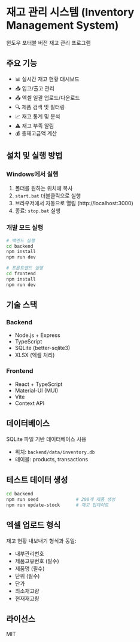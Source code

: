 # 재고 관리 시스템 (Inventory Management System)

윈도우 포터블 버전 재고 관리 프로그램

## 주요 기능

- 📊 실시간 재고 현황 대시보드
- 📥 입고/출고 관리
- 📤 엑셀 일괄 업로드/다운로드
- 🔍 제품 검색 및 필터링
- 📈 재고 통계 및 분석
- ⚠️ 재고 부족 알림
- 💰 총재고금액 계산

## 설치 및 실행 방법

### Windows에서 실행

1. 폴더를 원하는 위치에 복사
2. `start.bat` 더블클릭으로 실행
3. 브라우저에서 자동으로 열림 (http://localhost:3000)
4. 종료: `stop.bat` 실행

### 개발 모드 실행

```bash
# 백엔드 실행
cd backend
npm install
npm run dev

# 프론트엔드 실행
cd frontend
npm install
npm run dev
```

## 기술 스택

### Backend
- Node.js + Express
- TypeScript
- SQLite (better-sqlite3)
- XLSX (엑셀 처리)

### Frontend
- React + TypeScript
- Material-UI (MUI)
- Vite
- Context API

## 데이터베이스

SQLite 파일 기반 데이터베이스 사용
- 위치: `backend/data/inventory.db`
- 테이블: products, transactions

## 테스트 데이터 생성

```bash
cd backend
npm run seed              # 200개 제품 생성
npm run update-stock      # 재고 업데이트
```

## 엑셀 업로드 형식

재고 현황 내보내기 형식과 동일:
- 내부관리번호
- 제품고유번호 (필수)
- 제품명 (필수)
- 단위 (필수)
- 단가
- 최소재고량
- 현재재고량

## 라이선스

MIT
